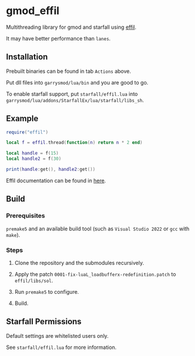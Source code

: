# gmod_effil

Multithreading library for gmod and starfall using [effil](https://github.com/effil/effil).

It may have better performance than `lanes`.

## Installation

Prebuilt binaries can be found in tab `Actions` above.

Put dll files into `garrysmod/lua/bin` and you are good to go.

To enable starfall support, put `starfall/effil.lua` into `garrysmod/lua/addons/StarfallEx/lua/starfall/libs_sh`.

## Example

```lua
require("effil")

local f = effil.thread(function(n) return n * 2 end)

local handle = f(15)
local handle2 = f(30)

print(handle:get(), handle2:get())
```

Effil documentation can be found in [here](https://github.com/effil/effil#api-reference).

## Build

### Prerequisites

`premake5` and an available build tool (such as `Visual Studio 2022` or `gcc` with `make`).

### Steps

1. Clone the repository and the submodules recursively.

2. Apply the patch `0001-fix-luaL_loadbufferx-redefinition.patch` to `effil/libs/sol`.

3. Run `premake5` to configure.

4. Build.

## Starfall Permissions

Default settings are whitelisted users only.

See `starfall/effil.lua` for more information.
